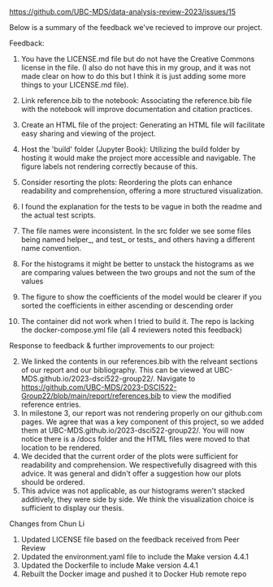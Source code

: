 https://github.com/UBC-MDS/data-analysis-review-2023/issues/15

Below is a summary of the feedback we've recieved to improve our project.

Feedback:
1. You have the LICENSE.md file but do not have the Creative Commons license in the file. (I also do not have this in my group, and it was not made clear on how to do this but I think it is just adding some more things to your LICENSE.md file).

2. Link reference.bib to the notebook: Associating the reference.bib file with the notebook will improve documentation and citation practices.

3. Create an HTML file of the project: Generating an HTML file will facilitate easy sharing and viewing of the project.

4. Host the 'build' folder (Jupyter Book): Utilizing the build folder by hosting it would make the project more accessible and navigable. The figure labels not rendering correctly because of this.

5. Consider resorting the plots: Reordering the plots can enhance readability and comprehension, offering a more structured visualization.

6. I found the explanation for the tests to be vague in both the readme and the actual test scripts.

7. The file names were inconsistent. In the src folder we see some files being named helper_, and test_ or tests_ and others having a different name convention.

8. For the histograms it might be better to unstack the histograms as we are comparing values between the two groups and not the sum of the values

9. The figure to show the coefficients of the model would be clearer if you sorted the coefficients in either ascending or descending order

10. The container did not work when I tried to build it.
The repo is lacking the docker-compose.yml file (all 4 reviewers noted this feedback)

Response to feedback & further improvements to our project:

2. We linked the contents in our references.bib with the relveant sections of our report and our bibliography. This can be viewed at
   UBC-MDS.github.io/2023-dsci522-group22/.
   Navigate to https://github.com/UBC-MDS/2023-DSCI522-Group22/blob/main/report/references.bib to view the modified reference entries.
4. In milestone 3, our report was not rendering properly on our github.com pages. We agree that was a key component of this project, so we added them at
   UBC-MDS.github.io/2023-dsci522-group22/. You will now notice there is a /docs folder and the HTML files were moved to that location to be rendered.
5. We decided that the current order of the plots were sufficient for readability and comprehension. We respectivefully disagreed with this advice. It was general 
   and didn't offer a suggestion how our plots should be ordered.
8. This advice was not applicable, as our histograms weren't stacked additively, they were side by side. We think the visualization choice is sufficient to display 
    our thesis.

Changes from Chun Li
1. Updated LICENSE file based on the feedback received from Peer Review
2. Updated the environment.yaml file to include the Make version 4.4.1
3. Updated the Dockerfile to include Make version 4.4.1
4. Rebuilt the Docker image and pushed it to Docker Hub remote repo
